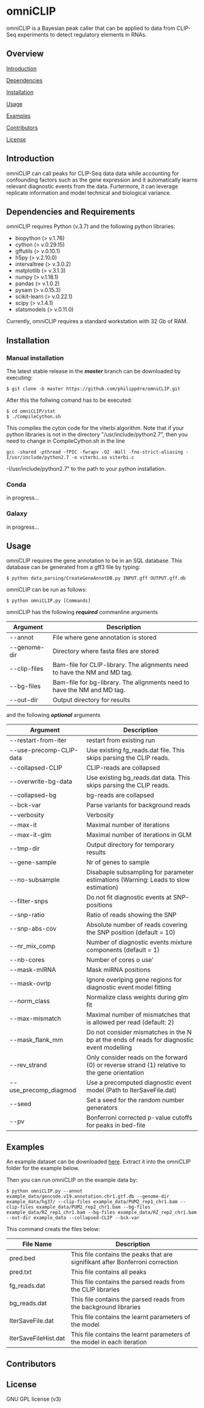 # omniCLIP
omniCLIP is a Bayesian peak caller that can be applied to data from CLIP-Seq experiments to detect regulatory elements in RNAs. 

## Overview

[Introduction](#introduction)

[Dependencies](#dependencies)

[Installation](#installation)

[Usage](#usage)

[Examples](#examples)

[Contributors](#contributors)

[License](#license)


## Introduction
omniCLIP can call peaks for CLIP-Seq data data while accounting for confounding factors such as the gene expression and it automatically learns relevant diagnostic events from the data. Furtermore, it can leverage replicate information and model technical and biological variance.

## Dependencies and Requirements
omniCLIP requires Python (v.3.7) and the following python libraries:

* biopython (> v.1.76)
* cython (> v.0.29.15)
* gffutils (> v.0.10.1)
* h5py (> v.2.10.0)
* intervaltree (> v.3.0.2)
* matplotlib (> v.3.1.3)
* numpy (> v.1.18.1)
* pandas (> v.1.0.2)
* pysam (> v.0.15.3)
* scikit-learn (> v.0.22.1)
* scipy (> v.1.4.1)
* statsmodels (> v.0.11.0)

Currently, omniCLIP requires a standard workstation with 32 Gb of RAM.


## Installation

### Manual installation
The latest stable release in the ***master*** branch can be downloaded by executing:
```
$ git clone -b master https://github.com/philippdre/omniCLIP.git
```
After this the follwing comand has to be executed:
```
$ cd omniCLIP/stat
$ ./CompileCython.sh
```
This compiles the cyton code for the viterbi algorithm. Note that if your python libraries is not in the directory "/usr/include/python2.7", then you need to change in CompileCython.sh in the line 
```
gcc -shared -pthread -fPIC -fwrapv -O2 -Wall -fno-strict-aliasing -I/usr/include/python2.7 -o viterbi.so viterbi.c
``` 
-I/usr/include/python2.7" to the path to your python installation.

### Conda

in progress...

### Galaxy

in progress...

## Usage
omniCLIP requires the gene annotation to be in an SQL database. This database can be generated from a gff3 file by typing:
```
$ python data_parsing/CreateGeneAnnotDB.py INPUT.gff OUTPUT.gff.db
```
omniCLIP can be run as follows:

```
$ python omniCLIP.py [Commands]
```
omniCLIP has the following ***required*** commanline arguments

Argument  | Description
------------- | -------------
--annot | File where gene annotation is stored
--genome-dir | Directory where fasta files are stored
--clip-files | Bam-file for CLIP-library. The alignments need to have the NM and MD tag. 
--bg-files | Bam-file for bg-library. The alignments need to have the NM and MD tag.
--out-dir | Output directory for results


and the following ***optional*** arguments

Argument  | Description
------------- | -------------
--restart-from-iter | restart from existing run
--use-precomp-CLIP-data | Use existing fg_reads.dat file. This skips parsing the CLIP reads.
--collapsed-CLIP | CLIP-reads are collapsed
--overwrite-bg-data | Use existing bg_reads.dat data. This skips parsing the CLIP reads.
--collapsed-bg | bg-reads are collapsed
--bck-var | Parse variants for background reads
--verbosity | Verbosity
--max-it | Maximal number of iterations
--max-it-glm | Maximal number of iterations in GLM
--tmp-dir | Output directory for temporary results
--gene-sample | Nr of genes to sample
--no-subsample | Disabaple subsampling for parameter estimations (Warning: Leads to slow estimation)
--filter-snps | Do not fit diagnostic events at SNP-positions
--snp-ratio | Ratio of reads showing the SNP
--snp-abs-cov | Absolute number of reads covering the SNP position (default = 10)
--nr_mix_comp | Number of diagnostic events mixture components (default = 1)
--nb-cores | Number of cores o use'
--mask-miRNA | Mask miRNA positions
--mask-ovrlp | Ignore overlping gene regions for diagnostic event model fitting
--norm_class | Normalize class weights during glm fit
--max-mismatch | Maximal number of mismatches that is allowed per read (default: 2)
--mask_flank_mm | Do not consider mismatches in the N bp at the ends of reads for diagnostic event modelling 
--rev_strand | Only consider reads on the forward (0) or reverse strand (1) relative to the gene orientation
--use_precomp_diagmod | Use a precomputed diagnostic event model (Path to IterSaveFile.dat) 
--seed | Set a seed for the random number generators
--pv | Bonferroni corrected p-value cutoffs for peaks in bed-file


## Examples
An example dataset can be  downloaded [here](https://ohlerlab.mdc-berlin.de/files/omniCLIP/example_data.tar.gz). Extract it into the omniCLIP folder for the example below.

Then you can run omniCLIP on the example data by:
```
$ python omniCLIP.py --annot example_data/gencode.v19.annotation.chr1.gtf.db --genome-dir example_data/hg37/ --clip-files example_data/PUM2_rep1_chr1.bam --clip-files example_data/PUM2_rep2_chr1.bam --bg-files example_data/RZ_rep1_chr1.bam --bg-files example_data/RZ_rep2_chr1.bam --out-dir example_data --collapsed-CLIP --bck-var
```
This command creats the files below:

File Name | Description
------------- | -------------
pred.bed | This file contains the peaks that are signifikant after Bonferroni correction
pred.txt | This file contains all peaks 
fg_reads.dat | This file contains the parsed reads from the CLIP libraries
bg_reads.dat | This file contains the parsed reads from the background libraries
IterSaveFile.dat | This file contains the learnt parameters of the model
IterSaveFileHist.dat | This file contains the learnt parameters of the model in each iteration


## Contributors



## License
GNU GPL license (v3)
